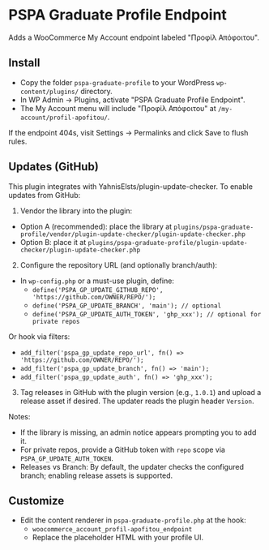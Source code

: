 # PSPA Graduate Profile Endpoint

Adds a WooCommerce My Account endpoint labeled "Προφίλ Απόφοιτου".

## Install

- Copy the folder `pspa-graduate-profile` to your WordPress `wp-content/plugins/` directory.
- In WP Admin → Plugins, activate "PSPA Graduate Profile Endpoint".
- The My Account menu will include "Προφίλ Απόφοιτου" at `/my-account/profil-apofitou/`.

If the endpoint 404s, visit Settings → Permalinks and click Save to flush rules.

## Updates (GitHub)

This plugin integrates with YahnisElsts/plugin-update-checker. To enable updates from GitHub:

1) Vendor the library into the plugin:

- Option A (recommended): place the library at `plugins/pspa-graduate-profile/vendor/plugin-update-checker/plugin-update-checker.php`
- Option B: place it at `plugins/pspa-graduate-profile/plugin-update-checker/plugin-update-checker.php`

2) Configure the repository URL (and optionally branch/auth):

- In `wp-config.php` or a must-use plugin, define:
  - `define('PSPA_GP_UPDATE_GITHUB_REPO', 'https://github.com/OWNER/REPO/');`
  - `define('PSPA_GP_UPDATE_BRANCH', 'main'); // optional`
  - `define('PSPA_GP_UPDATE_AUTH_TOKEN', 'ghp_xxx'); // optional for private repos`

Or hook via filters:

- `add_filter('pspa_gp_update_repo_url', fn() => 'https://github.com/OWNER/REPO/');`
- `add_filter('pspa_gp_update_branch', fn() => 'main');`
- `add_filter('pspa_gp_update_auth', fn() => 'ghp_xxx');`

3) Tag releases in GitHub with the plugin version (e.g., `1.0.1`) and upload a release asset if desired. The updater reads the plugin header `Version`.

Notes:

- If the library is missing, an admin notice appears prompting you to add it.
- For private repos, provide a GitHub token with `repo` scope via `PSPA_GP_UPDATE_AUTH_TOKEN`.
- Releases vs Branch: By default, the updater checks the configured branch; enabling release assets is supported.

## Customize

- Edit the content renderer in `pspa-graduate-profile.php` at the hook:
  - `woocommerce_account_profil-apofitou_endpoint`
  - Replace the placeholder HTML with your profile UI.
